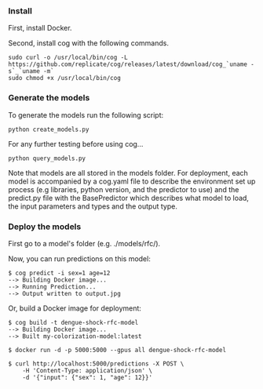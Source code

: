 

### Install

First, install Docker.

Second, install cog with the following commands.

```
sudo curl -o /usr/local/bin/cog -L https://github.com/replicate/cog/releases/latest/download/cog_`uname -s`_`uname -m`
sudo chmod +x /usr/local/bin/cog
```



### Generate the models

To generate the models run the following script:

```
python create_models.py
```

For any further testing before using cog...

```
python query_models.py
```

Note that models are all stored in the models folder. For deployment, each
model is accompanied by a cog.yaml file to describe the environment set up 
process (e.g libraries, python version, and the predictor to use) and the
predict.py file with the BasePredictor which describes what model to load,
the input parameters and types and the output type.




### Deploy the models

First go to a model's folder (e.g. ./models/rfc/).

Now, you can run predictions on this model:

```
$ cog predict -i sex=1 age=12
--> Building Docker image...
--> Running Prediction...
--> Output written to output.jpg
```

Or, build a Docker image for deployment:

```
$ cog build -t dengue-shock-rfc-model
--> Building Docker image...
--> Built my-colorization-model:latest

$ docker run -d -p 5000:5000 --gpus all dengue-shock-rfc-model

$ curl http://localhost:5000/predictions -X POST \
    -H 'Content-Type: application/json' \
    -d '{"input": {"sex": 1, "age": 12}}'
```